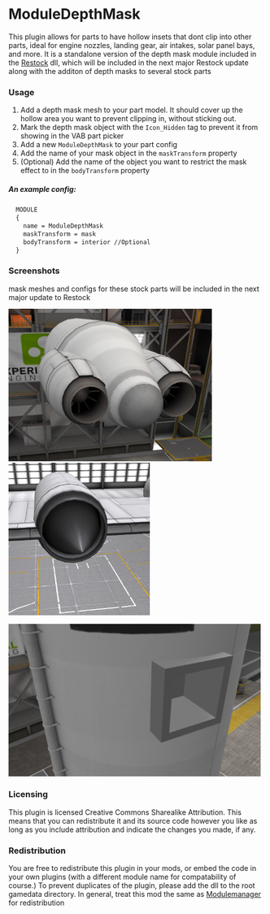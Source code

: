 # ModuleDepthMask

This plugin allows for parts to have hollow insets that dont clip into other parts, ideal for engine nozzles, landing gear, air intakes, solar panel bays, and more. It is a standalone version of the depth mask module included in the [Restock](github.com/PorktoberRevolution/ReStocked) dll, which will be included in the next major Restock update along with the additon of depth masks to several stock parts

### Usage
1. Add a depth mask mesh to your part model. It should cover up the hollow area you want to prevent clipping in, without sticking out.
2. Mark the depth mask object with the `Icon_Hidden` tag to prevent it from showing in the VAB part picker
3. Add a new `ModuleDepthMask` to your part config
4. Add the name of your mask object in the `maskTransform` property
5. (Optional) Add the name of the object you want to restrict the mask effect to in the `bodyTransform` property

##### An example config:
```
  MODULE
  {
    name = ModuleDepthMask
    maskTransform = mask
    bodyTransform = interior //Optional
  }
```

### Screenshots
mask meshes and configs for these stock parts will be included in the next major update to Restock

<a href="url"><img src="https://github.com/drewcassidy/KSP-DepthMask/raw/master/Screenshots/depthmask-jets.png"  height="300" ></a>
<a href="url"><img src="https://github.com/drewcassidy/KSP-DepthMask/raw/master/Screenshots/depthmask-intake.png"  height="300" ></a>

<a href="url"><img src="https://github.com/drewcassidy/KSP-DepthMask/raw/master/Screenshots/depthmask-box.png"  height="300" ></a>
### Licensing
This plugin is licensed Creative Commons Sharealike Attribution. This means that you can redistribute it and its source code however you like as long as you include attribution and indicate the changes you made, if any. 

### Redistribution
You are free to redistribute this plugin in your mods, or embed the code in your own plugins (with a different module name for compatability of course.) To prevent duplicates of the plugin, please add the dll to the root gamedata directory. In general, treat this mod the same as [Modulemanager](github.com/sarbian/ModuleManager) for redistribution
